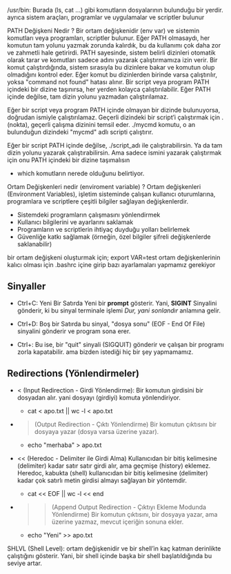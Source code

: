 
/usr/bin: Burada (ls, cat ...) gibi komutların dosyalarının bulunduğu bir yerdir.
ayrıca sistem araçları, programlar ve uygulamalar ve scriptler bulunur

PATH Değişkeni Nedir ?
Bir ortam değişkenidir (env var) ve sistemin komutları veya programları, scriptler bulunur.
Eğer PATH olmasaydı, her komutun tam yolunu yazmak zorunda kalırdık, bu da kullanımı çok daha zor ve zahmetli hale getirirdi. PATH sayesinde, sistem belirli dizinleri otomatik olarak tarar ve komutları sadece adını yazarak çalıştırmamıza izin verir.
Bir komut çalıştırdığında, sistem sırasıyla bu dizinlere bakar ve komutun olup olmadığını kontrol eder.
Eğer komut bu dizinlerden birinde varsa çalıştırılır, yoksa "command not found" hatası alınır.
Bir script veya program PATH içindeki bir dizine taşınırsa, her yerden kolayca çalıştırılabilir.
Eğer PATH içinde değilse, tam dizin yolunu yazmadan çalıştırılamaz.

Eğer bir script veya program PATH içinde olmayan bir dizinde bulunuyorsa, doğrudan ismiyle çalıştırılamaz. 
Geçerli dizindeki bir script’i çalıştırmak için . (nokta), geçerli çalışma dizinini temsil eder. ./mycmd komutu, o an bulunduğun dizindeki "mycmd" adlı scripti çalıştırır.

Eğer bir script PATH içinde değilse, ./script_adı ile çalıştırabilirsin. Ya da tam dizin yolunu yazarak çalıştırabilirsin.
Ama sadece ismini yazarak çalıştırmak için onu PATH içindeki bir dizine taşımalısın
- which komutların nerede olduğunu belirtiyor.


Ortam Değişkenleri nedir (enviroment variable) ?
Ortam değişkenleri (Environment Variables), işletim sisteminde çalışan kullanıcı oturumlarına, programlara ve scriptlere çeşitli bilgiler sağlayan değişkenlerdir.

- Sistemdeki programların çalışmasını yönlendirmek
- Kullanıcı bilgilerini ve ayarlarını saklamak
- Programların ve scriptlerin ihtiyaç duyduğu yolları belirlemek
- Güvenliğe katkı sağlamak (örneğin, özel bilgiler şifreli değişkenlerde saklanabilir)

bir ortam değişkeni oluşturmak için;
export VAR=test
ortam değişkenlerinin kalıcı olması için .bashrc içine girip bazı ayarlamaları yapmamız gerekiyor


Sinyaller
---------
- Ctrl+C: Yeni Bir Satırda Yeni bir **prompt** gösterir. Yani, **SIGINT** Sinyalini gönderir, ki bu sinyal terminale işlemi *Dur, yani sonlandır* anlamına gelir.

- Ctrl+D: Boş bir Satırda bu sinyal, "dosya sonu" (EOF - End Of File) sinyalini gönderir ve program sona erer.

- Ctrl+\: Bu ise, bir "quit" sinyali (SIGQUIT) gönderir ve çalışan bir programı zorla kapatabilir. ama bizden istediği hiç bir şey yapmamamız.

Redirections (Yönlendirmeler)
-----------------------------
- < (Input Redirection - Girdi Yönlendirme):
Bir komutun girdisini bir dosyadan alır. yani dosyayı (girdiyi) komuta yönlendiriyor.
    - cat < apo.txt || wc -l < apo.txt

- > (Output Redirection - Çıktı Yönlendirme)
Bir komutun çıktısını bir dosyaya yazar (dosya varsa üzerine yazar).
    - echo "merhaba" > apo.txt

- << (Heredoc - Delimiter ile Girdi Alma)
Kullanıcıdan bir bitiş kelimesine (delimiter) kadar satır satır girdi alır, ama geçmişe (history) eklemez.
Heredoc, kabukta (shell) kullanıcıdan bir bitiş kelimesine (delimiter) kadar çok satırlı metin girdisi almayı sağlayan bir yöntemdir.
    - cat << EOF || wc -l << end

- >> (Append Output Redirection - Çıktıyı Ekleme Modunda Yönlendirme)
Bir komutun çıktısını, bir dosyaya yazar, ama üzerine yazmaz, mevcut içeriğin sonuna ekler.
    - echo "Yeni" >> apo.txt



SHLVL (Shell Level): ortam değişkenidir ve bir shell’in kaç katman derinlikte çalıştığını gösterir. Yani, bir shell içinde başka bir shell başlatıldığında bu seviye artar.


